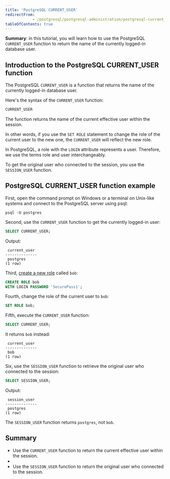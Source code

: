 ```yaml
---
title: 'PostgreSQL CURRENT_USER'
redirectFrom: 
            - /postgresql/postgresql-administration/postgresql-current_user
tableOfContents: true
---
```



**Summary**: in this tutorial, you will learn how to use the PostgreSQL `CURRENT_USER` function to return the name of the currently logged-in database user.

## Introduction to the PostgreSQL CURRENT_USER function

The PostgreSQL `CURRENT_USER` is a function that returns the name of the currently logged-in database user.

Here's the syntax of the `CURRENT_USER` function:

```sql
CURRENT_USER
```

The function returns the name of the current effective user within the session.

In other words, if you use the `SET ROLE` statement to change the role of the current user to the new one, the `CURRENT_USER` will reflect the new role.

In PostgreSQL, a role with the `LOGIN` attribute represents a user. Therefore, we use the terms role and user interchangeably.

To get the original user who connected to the session, you use the `SESSION_USER` function.

## PostgreSQL CURRENT_USER function example

First, open the command prompt on Windows or a terminal on Unix-like systems and connect to the PostgreSQL server using psql:

```
psql -U postgres
```

Second, use the `CURRENT_USER` function to get the currently logged-in user:

```sql
SELECT CURRENT_USER;
```

Output:

```
 current_user
--------------
 postgres
(1 row)
```

Third, [create a new role](/postgresql/postgresql-administration/postgresql-roles) called `bob`:

```sql
CREATE ROLE bob
WITH LOGIN PASSWORD 'SecurePass1';
```

Fourth, change the role of the current user to `bob`:

```sql
SET ROLE bob;
```

Fifth, execute the `CURRENT_USER` function:

```sql
SELECT CURRENT_USER;
```

It returns `bob` instead:

```
 current_user
--------------
 bob
(1 row)
```

Six, use the `SESSION_USER` function to retrieve the original user who connected to the session:

```sql
SELECT SESSION_USER;
```

Output:

```
 session_user
--------------
 postgres
(1 row)
```

The `SESSION_USER` function returns `postgres`, not `bob`.

## Summary

- Use the `CURRENT_USER` function to return the current effective user within the session.
-
- Use the `SESSION_USER` function to return the original user who connected to the session.
